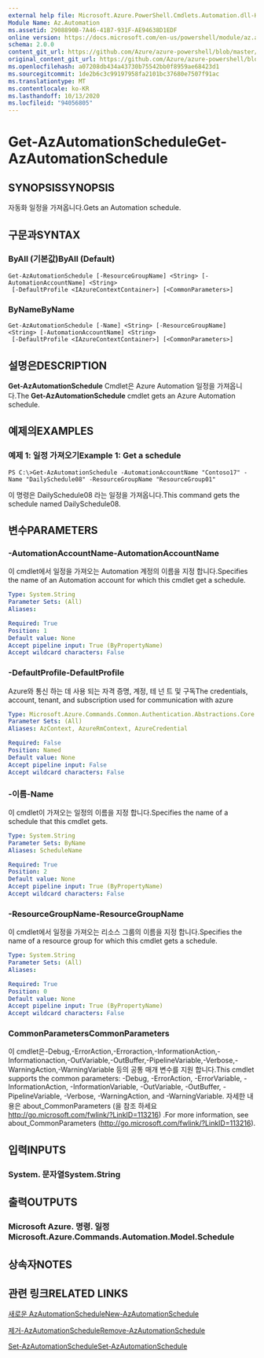 ```yaml
---
external help file: Microsoft.Azure.PowerShell.Cmdlets.Automation.dll-Help.xml
Module Name: Az.Automation
ms.assetid: 2908890B-7A46-41B7-931F-AE94638D1EDF
online version: https://docs.microsoft.com/en-us/powershell/module/az.automation/get-azautomationschedule
schema: 2.0.0
content_git_url: https://github.com/Azure/azure-powershell/blob/master/src/Automation/Automation/help/Get-AzAutomationSchedule.md
original_content_git_url: https://github.com/Azure/azure-powershell/blob/master/src/Automation/Automation/help/Get-AzAutomationSchedule.md
ms.openlocfilehash: a07208db434a43730b75542bb0f8959ae68423d1
ms.sourcegitcommit: 1de2b6c3c99197958fa2101bc37680e7507f91ac
ms.translationtype: MT
ms.contentlocale: ko-KR
ms.lasthandoff: 10/13/2020
ms.locfileid: "94056805"
---
```

# <span data-ttu-id="af3c3-101">Get-AzAutomationSchedule</span><span class="sxs-lookup"><span data-stu-id="af3c3-101">Get-AzAutomationSchedule</span></span>

## <span data-ttu-id="af3c3-102">SYNOPSIS</span><span class="sxs-lookup"><span data-stu-id="af3c3-102">SYNOPSIS</span></span>
<span data-ttu-id="af3c3-103">자동화 일정을 가져옵니다.</span><span class="sxs-lookup"><span data-stu-id="af3c3-103">Gets an Automation schedule.</span></span>

## <span data-ttu-id="af3c3-104">구문과</span><span class="sxs-lookup"><span data-stu-id="af3c3-104">SYNTAX</span></span>

### <span data-ttu-id="af3c3-105">ByAll (기본값)</span><span class="sxs-lookup"><span data-stu-id="af3c3-105">ByAll (Default)</span></span>
```
Get-AzAutomationSchedule [-ResourceGroupName] <String> [-AutomationAccountName] <String>
 [-DefaultProfile <IAzureContextContainer>] [<CommonParameters>]
```

### <span data-ttu-id="af3c3-106">ByName</span><span class="sxs-lookup"><span data-stu-id="af3c3-106">ByName</span></span>
```
Get-AzAutomationSchedule [-Name] <String> [-ResourceGroupName] <String> [-AutomationAccountName] <String>
 [-DefaultProfile <IAzureContextContainer>] [<CommonParameters>]
```

## <span data-ttu-id="af3c3-107">설명은</span><span class="sxs-lookup"><span data-stu-id="af3c3-107">DESCRIPTION</span></span>
<span data-ttu-id="af3c3-108">**Get-AzAutomationSchedule** Cmdlet은 Azure Automation 일정을 가져옵니다.</span><span class="sxs-lookup"><span data-stu-id="af3c3-108">The **Get-AzAutomationSchedule** cmdlet gets an Azure Automation schedule.</span></span>

## <span data-ttu-id="af3c3-109">예제의</span><span class="sxs-lookup"><span data-stu-id="af3c3-109">EXAMPLES</span></span>

### <span data-ttu-id="af3c3-110">예제 1: 일정 가져오기</span><span class="sxs-lookup"><span data-stu-id="af3c3-110">Example 1: Get a schedule</span></span>
```
PS C:\>Get-AzAutomationSchedule -AutomationAccountName "Contoso17" -Name "DailySchedule08" -ResourceGroupName "ResourceGroup01"
```

<span data-ttu-id="af3c3-111">이 명령은 DailySchedule08 라는 일정을 가져옵니다.</span><span class="sxs-lookup"><span data-stu-id="af3c3-111">This command gets the schedule named DailySchedule08.</span></span>

## <span data-ttu-id="af3c3-112">변수</span><span class="sxs-lookup"><span data-stu-id="af3c3-112">PARAMETERS</span></span>

### <span data-ttu-id="af3c3-113">-AutomationAccountName</span><span class="sxs-lookup"><span data-stu-id="af3c3-113">-AutomationAccountName</span></span>
<span data-ttu-id="af3c3-114">이 cmdlet에서 일정을 가져오는 Automation 계정의 이름을 지정 합니다.</span><span class="sxs-lookup"><span data-stu-id="af3c3-114">Specifies the name of an Automation account for which this cmdlet get a schedule.</span></span>

```yaml
Type: System.String
Parameter Sets: (All)
Aliases:

Required: True
Position: 1
Default value: None
Accept pipeline input: True (ByPropertyName)
Accept wildcard characters: False
```

### <span data-ttu-id="af3c3-115">-DefaultProfile</span><span class="sxs-lookup"><span data-stu-id="af3c3-115">-DefaultProfile</span></span>
<span data-ttu-id="af3c3-116">Azure와 통신 하는 데 사용 되는 자격 증명, 계정, 테 넌 트 및 구독</span><span class="sxs-lookup"><span data-stu-id="af3c3-116">The credentials, account, tenant, and subscription used for communication with azure</span></span>

```yaml
Type: Microsoft.Azure.Commands.Common.Authentication.Abstractions.Core.IAzureContextContainer
Parameter Sets: (All)
Aliases: AzContext, AzureRmContext, AzureCredential

Required: False
Position: Named
Default value: None
Accept pipeline input: False
Accept wildcard characters: False
```

### <span data-ttu-id="af3c3-117">-이름</span><span class="sxs-lookup"><span data-stu-id="af3c3-117">-Name</span></span>
<span data-ttu-id="af3c3-118">이 cmdlet이 가져오는 일정의 이름을 지정 합니다.</span><span class="sxs-lookup"><span data-stu-id="af3c3-118">Specifies the name of a schedule that this cmdlet gets.</span></span>

```yaml
Type: System.String
Parameter Sets: ByName
Aliases: ScheduleName

Required: True
Position: 2
Default value: None
Accept pipeline input: True (ByPropertyName)
Accept wildcard characters: False
```

### <span data-ttu-id="af3c3-119">-ResourceGroupName</span><span class="sxs-lookup"><span data-stu-id="af3c3-119">-ResourceGroupName</span></span>
<span data-ttu-id="af3c3-120">이 cmdlet에서 일정을 가져오는 리소스 그룹의 이름을 지정 합니다.</span><span class="sxs-lookup"><span data-stu-id="af3c3-120">Specifies the name of a resource group for which this cmdlet gets a schedule.</span></span>

```yaml
Type: System.String
Parameter Sets: (All)
Aliases:

Required: True
Position: 0
Default value: None
Accept pipeline input: True (ByPropertyName)
Accept wildcard characters: False
```

### <span data-ttu-id="af3c3-121">CommonParameters</span><span class="sxs-lookup"><span data-stu-id="af3c3-121">CommonParameters</span></span>
<span data-ttu-id="af3c3-122">이 cmdlet은-Debug,-ErrorAction,-Erroraction,-InformationAction,-Informationaction,-OutVariable,-OutBuffer,-PipelineVariable,-Verbose,-WarningAction,-WarningVariable 등의 공통 매개 변수를 지원 합니다.</span><span class="sxs-lookup"><span data-stu-id="af3c3-122">This cmdlet supports the common parameters: -Debug, -ErrorAction, -ErrorVariable, -InformationAction, -InformationVariable, -OutVariable, -OutBuffer, -PipelineVariable, -Verbose, -WarningAction, and -WarningVariable.</span></span> <span data-ttu-id="af3c3-123">자세한 내용은 about_CommonParameters (을 참조 하세요 http://go.microsoft.com/fwlink/?LinkID=113216) .</span><span class="sxs-lookup"><span data-stu-id="af3c3-123">For more information, see about_CommonParameters (http://go.microsoft.com/fwlink/?LinkID=113216).</span></span>

## <span data-ttu-id="af3c3-124">입력</span><span class="sxs-lookup"><span data-stu-id="af3c3-124">INPUTS</span></span>

### <span data-ttu-id="af3c3-125">System. 문자열</span><span class="sxs-lookup"><span data-stu-id="af3c3-125">System.String</span></span>

## <span data-ttu-id="af3c3-126">출력</span><span class="sxs-lookup"><span data-stu-id="af3c3-126">OUTPUTS</span></span>

### <span data-ttu-id="af3c3-127">Microsoft Azure. 명령. 일정</span><span class="sxs-lookup"><span data-stu-id="af3c3-127">Microsoft.Azure.Commands.Automation.Model.Schedule</span></span>

## <span data-ttu-id="af3c3-128">상속자</span><span class="sxs-lookup"><span data-stu-id="af3c3-128">NOTES</span></span>

## <span data-ttu-id="af3c3-129">관련 링크</span><span class="sxs-lookup"><span data-stu-id="af3c3-129">RELATED LINKS</span></span>

[<span data-ttu-id="af3c3-130">새로운 AzAutomationSchedule</span><span class="sxs-lookup"><span data-stu-id="af3c3-130">New-AzAutomationSchedule</span></span>](./New-AzAutomationSchedule.md)

[<span data-ttu-id="af3c3-131">제거-AzAutomationSchedule</span><span class="sxs-lookup"><span data-stu-id="af3c3-131">Remove-AzAutomationSchedule</span></span>](./Remove-AzAutomationSchedule.md)

[<span data-ttu-id="af3c3-132">Set-AzAutomationSchedule</span><span class="sxs-lookup"><span data-stu-id="af3c3-132">Set-AzAutomationSchedule</span></span>](./Set-AzAutomationSchedule.md)


